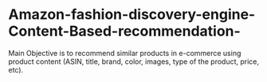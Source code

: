 # Amazon-fashion-discovery-engine-Content-Based-recommendation-
Main Objective is to recommend similar products in e-commerce using product content (ASIN, title, brand, color, images, type of the product, price, etc).
